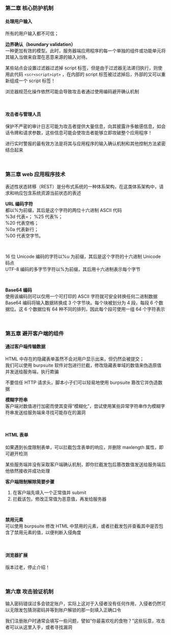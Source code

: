 ### 第二章 核心防护机制

#### 处理用户输入

所有的用户输入都不可信；

**边界确认（boundary validation）**  
一种更加有效的模型。此时，服务器端应用程序的每一个单独的组件或功能单元将其输入当做来自潜在恶意来源的输入对待。

某些站点会设置过滤器过滤掉 script 标签，但是由于过滤器无法递归执行，则使用此代码 `<scr<script>ipt>` ，在内部的 script 标签被过滤掉后，外部的又可以重新组成一个 script 标签！

浏览器规范化操作依然可能会导致攻击者通过使用编码避开确认机制

<br>

#### 攻击者与管理人员

保护不严密的审计日志可能为攻击者提供大量信息，向其披露许多敏感信息，如会话令牌和请求参数，这些信息可能会使攻击者能够立即攻破整个应用程序！

进行实时警报的最有效方法是将其与应用程序的输入确认机制和其他控制方法紧密结合起来

<br>

### 第三章 web 应用程序技术

表述性状态转移（REST）是分布式系统的一种体系架构，在这类体系架构中，请求和响应包含系统资源当前状态的表述

**URL 编码字符**  
都以%为前缀，其后是这个字符的两位十六进制 ASCII 代码  
%3d 代表=；
%25 代表%；  
%20 代表空格；  
%0a 代表新行；  
%00 代表空字节。

<br>

16 位 Unicode 编码的字符以%u 为前缀，其后是这个字符的十六进制 Unicode 码点  
UTF-8 编码的多字节字符以%为前缀，其后用十六进制表示每个字节

<br>

**Base64 编码**  
使用该编码则可以仅用一个可打印的 ASCII 字符就可安全转换任何二进制数据  
Base64 编码将输入数据转换成 3 个字节块。每个块被划分为 4 段，每段 6 个数据位。这 6 个数据位有 64 种不同的排列，因此每个段可使用一组 64 个字符表示

<br>

### 第五章 避开客户端的组件

#### 通过客户端传输数据

HTML 中存在的隐藏表单虽然不会对用户显示出来，但仍然会被提交；  
我们可以使用 burpsuite 软件对包进行拦截，修改隐藏表单域的数值来伪造原值并发送给服务端，执行欺骗

不要信任 HTTP 请求头，脚本小子们可以轻易地使用 burpsuite 篡改它并伪造数据

**模糊字符串**  
客户端对数值进行加密而使其变得“模糊化”，尝试使用某些异常字符串作为模糊字符串发送给服务端来寻找可能存在的漏洞

<br>

#### HTML 表单

如果遇到长度限制表单，可以拦截包含表单的响应，并删除 maxlength 属性，即可避开检测

某些服务端并没有采取客户端确认机制，即你拦截发包后篡改数值发送给服务端后他依然接收并成功处理

**客户端限制解除简要步骤**

1. 在客户端先填入一个正常值并 submit
2. 拦截该包，修改正常值为恶意值，再发给服务器

<br>

**禁用元素**  
可以使用 burpsuite 修改 HTML 中禁用的元素，或者拦截发包并查看其中是否包含了禁用元素的值，以便判断入侵角度

<br>

#### 浏览器扩展

版本过老，停止介绍！

<br>

### 第六章 攻击验证机制

输入密码错误过多会锁定账户，实际上这对于入侵者没有任何作用，入侵者仍然可以无限发包猜测密码并等到账户解锁的那一刻填入正确口令

我们注册账户时通常会填写一些问题，譬如“你最喜欢吃的食物？”这些玩意，攻击者可以从这里入手，或者寻找漏洞

